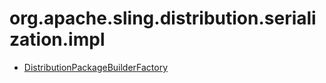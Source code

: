 # org.apache.sling.distribution.serialization.impl

 * [DistributionPackageBuilderFactory](./org/apache/sling/distribution/serialization/impl/DistributionPackageBuilderFactory.md)

